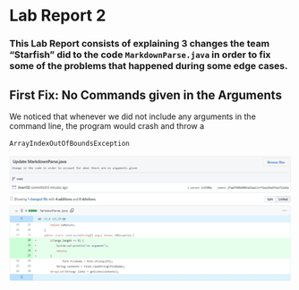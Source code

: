 # Lab Report 2
### This Lab Report consists of explaining 3 changes the team “Starfish” did to the code  ``` MarkdownParse.java ``` in order to fix some of the problems that happened during some edge cases.

## First Fix: No Commands given in the Arguments
We noticed that whenever we did not include any arguments in the command line, the program would crash and throw a
```
ArrayIndexOutOfBoundsException
```
![changes fix 1](https://github.com/Jivan132/cse15l-lab-reports/blob/main/photos/Lab_Report2/Changes_Fix1.jpg)
